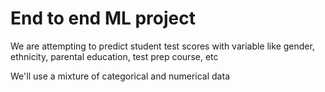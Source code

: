 # End to end ML project

We are attempting to predict student test scores with variable like gender, ethnicity, parental education, test prep course, etc 

We'll use a mixture of categorical and numerical data 